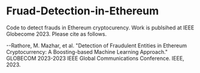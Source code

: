 # Fruad-Detection-in-Ethereum
Code to detect frauds in Ethereum cryptocurency. Work is publsihed at IEEE Globecome 2023. Please cite as follows. 

--Rathore, M. Mazhar, et al. "Detection of Fraudulent Entities in Ethereum Cryptocurrency: A Boosting-based Machine Learning Approach." GLOBECOM 2023-2023 IEEE Global Communications Conference. IEEE, 2023.
